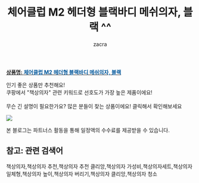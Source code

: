 ﻿---
layout: post
title:  "체어클럽 M2 헤더형 블랙바디 메쉬의자, 블랙 ^^"
author: zacra
categories: [ 아이템 ]
tags: [책상의자,책상의자 추천,책상의자 추천 클리앙,책상의자 가성비,책상의자세트,책상의자 일체형,책상의자 높이,책상의자 버리기,책상의자 클리앙,책상의자 청소]
image: https://static.coupangcdn.com/image/product/image/vendoritem/2019/02/14/3016767190/f4852490-8094-4d1c-a417-9a477b830c06.jpg 
description: "쿠팡에서 책상의자 관련 키워드로 가장 고객 선호도가 높은 제품이랍니다."
rating: 4.5
---

<a href="https://link.coupang.com/re/AFFSDP?lptag=AF8407795&pageKey=2420328&itemId=11141271&vendorItemId=3016767190&traceid=V0-153-9feb4447c8714c7b"><b>상품명: <font color='#01579B'>체어클럽 M2 헤더형 블랙바디 메쉬의자, 블랙</font></b></a>

인기 좋은 상품만 추천해요!<br/>
쿠팡에서 "책상의자" 관련 키워드로 선호도가 가장 높은 제품이에요!<br/><br/>
무슨 긴 설명이 필요한가요? 많은 분들이 찾는 상품이에요!
클릭해서 확인해보세요


<a href="https://link.coupang.com/re/AFFSDP?lptag=AF8407795&pageKey=2420328&itemId=11141271&vendorItemId=3016767190&traceid=V0-153-9feb4447c8714c7b"><img src="https://thumbnail6.coupangcdn.com/thumbnails/remote/q89/image/product/content/vendorItem/2018/05/31/11141269/795056db-dce9-4789-837c-c6c9fe9bfa7d.jpg"></a> 

본 블로그는 파트너스 활동을 통해 일정액의 수수료를 제공받을 수 있습니다.

## 참고: 관련 검색어    
책상의자,책상의자 추천,책상의자 추천 클리앙,책상의자 가성비,책상의자세트,책상의자 일체형,책상의자 높이,책상의자 버리기,책상의자 클리앙,책상의자 청소
